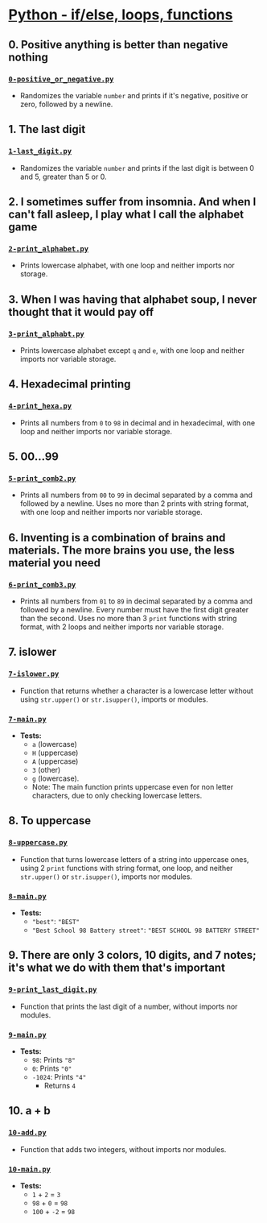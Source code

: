 # [Python - if/else, loops, functions](https://intranet.hbtn.io/projects/2172)

## 0. Positive anything is better than negative nothing
### [`0-positive_or_negative.py`](0-positive_or_negative.py)
* Randomizes the variable `number` and prints if it's negative, positive or zero, followed by a newline.

## 1. The last digit
### [`1-last_digit.py`](1-last_digit.py)
* Randomizes the variable `number` and prints if the last digit is between 0 and 5, greater than 5 or 0.

## 2. I sometimes suffer from insomnia. And when I can't fall asleep, I play what I call the alphabet game
### [`2-print_alphabet.py`](2-print_alphabet.py)
* Prints lowercase alphabet, with one loop and neither imports nor storage.

## 3. When I was having that alphabet soup, I never thought that it would pay off
### [`3-print_alphabt.py`](3-print_alphabt.py)
* Prints lowercase alphabet except `q` and `e`, with one loop and neither imports nor variable storage.

## 4. Hexadecimal printing
### [`4-print_hexa.py`](4-print_hexa.py)
* Prints all numbers from `0` to `98` in decimal and in hexadecimal, with one loop and neither imports nor variable storage.

## 5. 00...99
### [`5-print_comb2.py`](5-print_comb2.py)
* Prints all numbers from `00` to `99` in decimal separated by a comma and followed by a newline. Uses no more than 2 prints with string format, with one loop and neither imports nor variable storage.

## 6. Inventing is a combination of brains and materials. The more brains you use, the less material you need
### [`6-print_comb3.py`](6-print_comb3.py)
* Prints all numbers from `01` to `89` in decimal separated by a comma and followed by a newline. Every number must have the first digit greater than the second. Uses no more than 3 `print` functions with string format, with 2 loops and neither imports nor variable storage.

## 7. islower
### [`7-islower.py`](7-islower.py)
* Function that returns whether a character is a lowercase letter without using `str.upper()` or `str.isupper()`, imports or modules.
### [`7-main.py`](7-main.py)
* **Tests:**
    * `a` (lowercase)
    * `H` (uppercase)
    * `A` (uppercase)
    * `3` (other)
    * `g` (lowercase).
    * Note: The main function prints uppercase even for non letter characters, due to only checking lowercase letters.

## 8. To uppercase
### [`8-uppercase.py`](8-uppercase.py)
* Function that turns lowercase letters of a string into uppercase ones, using 2 `print` functions with string format, one loop, and neither `str.upper()` or `str.isupper()`, imports nor modules.
### [`8-main.py`](8-main.py)
* **Tests:**
    * `"best"`: `"BEST"`
    * `"Best School 98 Battery street"`: `"BEST SCHOOL 98 BATTERY STREET"`

## 9. There are only 3 colors, 10 digits, and 7 notes; it's what we do with them that's important
### [`9-print_last_digit.py`](9-print_last_digit.py)
* Function that prints the last digit of a number, without imports nor modules.
### [`9-main.py`](9-main.py)
* **Tests:**
    * `98`: Prints `"8"`
    * `0`: Prints `"0"`
    * `-1024`: Prints `"4"`
        * Returns `4`

## 10. a + b
### [`10-add.py`](10-add.py)
* Function that adds two integers, without imports nor modules.
### [`10-main.py`](10-main.py)
* **Tests:**
    * `1` + `2` = `3`
    * `98` + `0` = `98`
    * `100` + `-2` = `98`
